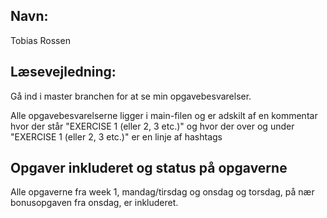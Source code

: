 ## Navn: 
Tobias Rossen

  
## Læsevejledning:
Gå ind i master branchen for at se min opgavebesvarelser. 

Alle opgavebesvarelserne ligger i main-filen og er adskilt af en kommentar 
hvor der står "EXERCISE 1 (eller 2, 3 etc.)" og hvor der over og under "EXERCISE 1 (eller 2, 3 etc.)" 
er en linje af hashtags 
  

## Opgaver inkluderet og status på opgaverne
Alle opgaverne fra week 1, mandag/tirsdag og onsdag og torsdag, på nær bonusopgaven fra onsdag, er inkluderet.






